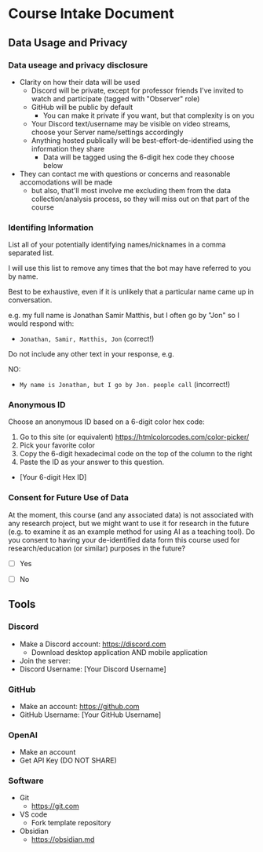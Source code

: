 
# Course Intake Document
## Data Usage and Privacy
### Data useage and privacy disclosure
- Clarity on how their data will be used
  - Discord will be private, except for professor friends I've invited to watch and participate (tagged with "Observer" role)
  - GitHub will be public by default
    - You can make it private if you want, but that complexity is on you 
  - Your Discord text/username may be visible on video streams, choose your Server name/settings accordingly
  - Anything hosted publically will be best-effort-de-identified  using the information they share
    - Data will be tagged using the 6-digit hex code they choose below
- They can contact me with questions or concerns and reasonable accomodations will be made
  - but also, that'll most involve me excluding them from the data collection/analysis process, so they will miss out on that part of the course

### Identifing Information
List all of your potentially identifying names/nicknames in a comma separated list.

I will use this list to remove any times that the bot may have referred to you by name.

Best to be exhaustive, even if it is unlikely that a particular name came up in conversation.

e.g. my full name is Jonathan Samir Matthis, but I often go by "Jon" so I would respond with:


- `Jonathan, Samir, Matthis, Jon` (correct!)

Do not include any other text in your response, e.g. 

NO: 
- `My name is Jonathan, but I go by Jon. people call` (incorrect!)

### Anonymous ID
Choose an anonymous ID based on a 6-digit color hex code:
1. Go to this site (or equivalent) https://htmlcolorcodes.com/color-picker/
2. Pick your favorite color
3. Copy the 6-digit hexadecimal code on the top of the column to the right
4. Paste the ID as your answer to this question.
- [Your 6-digit Hex ID]

### Consent for Future Use of Data

At the moment, this course (and any associated data) is not associated with any research project, but we might want to use it for research in the future (e.g. to examine it as an example method for using AI as a teaching tool). 
Do you consent to having your de-identified data  form this course used for research/education (or similar) purposes in the future?

- [ ] Yes
- [ ] No


## Tools

### Discord 
- Make a Discord account: https://discord.com
  - Download desktop application AND mobile application
- Join the server: 
- Discord Username: [Your Discord Username]

### GitHub 
- Make an account: https://github.com
- GitHub Username: [Your GitHub Username]

### OpenAI
- Make an account
- Get API Key (DO NOT SHARE)

### Software
- Git
  - https://git.com
- VS code
  - Fork template repository
- Obsidian 
  - https://obsidian.md

